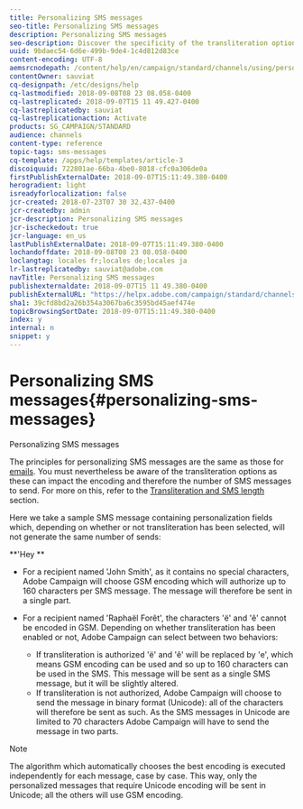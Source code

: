 ```yaml
---
title: Personalizing SMS messages
seo-title: Personalizing SMS messages
description: Personalizing SMS messages
seo-description: Discover the specificity of the transliteration options when personalizing SMS messages.
uuid: 9bdaec54-6d6e-499b-9de4-1c4d812d83ce
content-encoding: UTF-8
aemsrcnodepath: /content/help/en/campaign/standard/channels/using/personalizing-sms-messages
contentOwner: sauviat
cq-designpath: /etc/designs/help
cq-lastmodified: 2018-09-08T08 23 08.058-0400
cq-lastreplicated: 2018-09-07T15 11 49.427-0400
cq-lastreplicatedby: sauviat
cq-lastreplicationaction: Activate
products: SG_CAMPAIGN/STANDARD
audience: channels
content-type: reference
topic-tags: sms-messages
cq-template: /apps/help/templates/article-3
discoiquuid: 722801ae-66ba-4be0-8018-cfc0a306de0a
firstPublishExternalDate: 2018-09-07T15:11:49.380-0400
herogradient: light
isreadyforlocalization: false
jcr-created: 2018-07-23T07 30 32.437-0400
jcr-createdby: admin
jcr-description: Personalizing SMS messages
jcr-ischeckedout: true
jcr-language: en_us
lastPublishExternalDate: 2018-09-07T15:11:49.380-0400
lochandoffdate: 2018-09-08T08 23 08.058-0400
loclangtag: locales fr;locales de;locales ja
lr-lastreplicatedby: sauviat@adobe.com
navTitle: Personalizing SMS messages
publishexternaldate: 2018-09-07T15 11 49.380-0400
publishExternalURL: "https://helpx.adobe.com/campaign/standard/channels/using/personalizing-sms-messages.html"
sha1: 39cfd8bd2a26b354a3067ba6c3595bd45aef474e
topicBrowsingSortDate: 2018-09-07T15:11:49.380-0400
index: y
internal: n
snippet: y
---
```


# Personalizing SMS messages{#personalizing-sms-messages}

Personalizing SMS messages

The principles for personalizing SMS messages are the same as those for [emails](../../designing/using/inserting-a-personalization-field.md). You must nevertheless be aware of the transliteration options as these can impact the encoding and therefore the number of SMS messages to send. For more on this, refer to the [Transliteration and SMS length](../../administration/using/configuring-sms-channel.md#sms-encoding--length-and-transliteration) section.

Here we take a sample SMS message containing personalization fields which, depending on whether or not transliteration has been selected, will not generate the same number of sends:

**'Hey **

* For a recipient named 'John Smith', as it contains no special characters, Adobe Campaign will choose GSM encoding which will authorize up to 160 characters per SMS message. The message will therefore be sent in a single part.
* For a recipient named 'Raphaël Forêt', the characters 'ë' and 'ê' cannot be encoded in GSM. Depending on whether transliteration has been enabled or not, Adobe Campaign can select between two behaviors:

    * If transliteration is authorized 'ë' and 'ê' will be replaced by 'e', which means GSM encoding can be used and so up to 160 characters can be used in the SMS. This message will be sent as a single SMS message, but it will be slightly altered.
    * If transliteration is not authorized, Adobe Campaign will choose to send the message in binary format (Unicode): all of the characters will therefore be sent as such. As the SMS messages in Unicode are limited to 70 characters Adobe Campaign will have to send the message in two parts.

>[!NOTE]
>
>The algorithm which automatically chooses the best encoding is executed independently for each message, case by case. This way, only the personalized messages that require Unicode encoding will be sent in Unicode; all the others will use GSM encoding.

